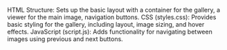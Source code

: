 HTML Structure: Sets up the basic layout with a container for the gallery, a viewer for the main image, navigation buttons.
CSS (styles.css): Provides basic styling for the gallery, including layout, image sizing, and hover effects.
JavaScript (script.js): Adds functionality for navigating between images using previous and next buttons. 
